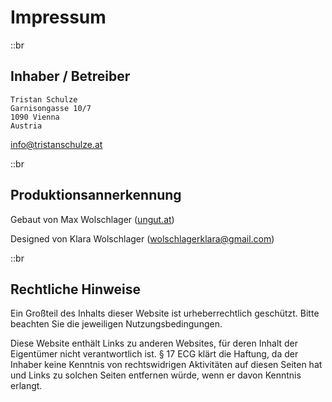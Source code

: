 # Impressum

::br

## Inhaber / Betreiber

```
Tristan Schulze
Garnisongasse 10/7
1090 Vienna
Austria
```

info@tristanschulze.at

::br

## Produktionsannerkennung

Gebaut von Max Wolschlager ([ungut.at](ungut.at))

Designed von Klara Wolschlager (wolschlagerklara@gmail.com) 

::br

## Rechtliche Hinweise

Ein Großteil des Inhalts dieser Website ist urheberrechtlich geschützt. Bitte beachten Sie die jeweiligen Nutzungsbedingungen.

Diese Website enthält Links zu anderen Websites, für deren Inhalt der Eigentümer nicht verantwortlich ist. § 17 ECG klärt die Haftung, da der Inhaber keine Kenntnis von rechtswidrigen Aktivitäten auf diesen Seiten hat und Links zu solchen Seiten entfernen würde, wenn er davon Kenntnis erlangt.

